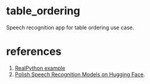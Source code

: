 # table_ordering
Speech recognition app for table ordering use case.

# references

1. [RealPython example](https://realpython.com/python-speech-recognition/#working-with-microphones)
2. [Polish Speech Recognition Models on Hugging Face](https://huggingface.co/models?language=pl&pipeline_tag=automatic-speech-recognition&sort=downloads). 
